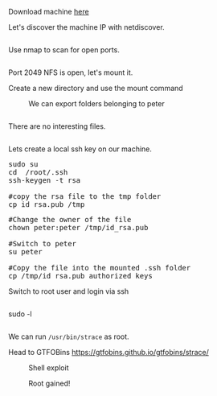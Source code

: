 <!-- wp:paragraph -->
<p>Download machine <a href="https://www.vulnhub.com/entry/linsecurity-1,244/" data-type="URL" data-id="https://www.vulnhub.com/entry/linsecurity-1,244/" target="_blank" rel="noreferrer noopener">here</a></p>
<!-- /wp:paragraph -->

<!-- wp:paragraph -->
<p>Let's discover the machine IP with netdiscover.</p>
<!-- /wp:paragraph -->

<!-- wp:image {"id":651,"sizeSlug":"large","linkDestination":"none"} -->
<figure class="wp-block-image size-large"><img src="https://persecure.files.wordpress.com/2022/03/image-9.png?w=598" alt="" class="wp-image-651"/></figure>
<!-- /wp:image -->

<!-- wp:paragraph -->
<p>Use nmap to scan for open ports.</p>
<!-- /wp:paragraph -->

<!-- wp:image {"id":653,"sizeSlug":"large","linkDestination":"none"} -->
<figure class="wp-block-image size-large"><img src="https://persecure.files.wordpress.com/2022/03/image-10.png?w=608" alt="" class="wp-image-653"/></figure>
<!-- /wp:image -->

<!-- wp:paragraph -->
<p>Port 2049 NFS is open, let's mount it.</p>
<!-- /wp:paragraph -->

<!-- wp:paragraph -->
<p>Create a new directory and use the mount command</p>
<!-- /wp:paragraph -->

<!-- wp:image {"id":667,"sizeSlug":"large","linkDestination":"none"} -->
<figure class="wp-block-image size-large"><img src="https://persecure.files.wordpress.com/2022/03/image-17.png?w=265" alt="" class="wp-image-667"/><figcaption>We can export folders belonging to peter</figcaption></figure>
<!-- /wp:image -->

<!-- wp:image {"id":655,"sizeSlug":"large","linkDestination":"none"} -->
<figure class="wp-block-image size-large"><img src="https://persecure.files.wordpress.com/2022/03/image-11.png?w=597" alt="" class="wp-image-655"/></figure>
<!-- /wp:image -->

<!-- wp:paragraph -->
<p>There are no interesting files.</p>
<!-- /wp:paragraph -->

<!-- wp:image {"id":657,"sizeSlug":"large","linkDestination":"none"} -->
<figure class="wp-block-image size-large"><img src="https://persecure.files.wordpress.com/2022/03/image-12.png?w=591" alt="" class="wp-image-657"/></figure>
<!-- /wp:image -->

<!-- wp:paragraph -->
<p>Lets create a local ssh key on our machine. </p>
<!-- /wp:paragraph -->

<!-- wp:syntaxhighlighter/code {"language":"bash"} -->
<pre class="wp-block-syntaxhighlighter-code">sudo su 
cd  /root/.ssh
ssh-keygen -t rsa

#copy the rsa file to the tmp folder
cp id_rsa.pub /tmp</pre>
<!-- /wp:syntaxhighlighter/code -->

<!-- wp:syntaxhighlighter/code {"language":"bash"} -->
<pre class="wp-block-syntaxhighlighter-code">#Change the owner of the file 
chown peter:peter /tmp/id_rsa.pub 

#Switch to peter 
su peter

#Copy the file into the mounted .ssh folder
cp /tmp/id_rsa.pub authorized_keys</pre>
<!-- /wp:syntaxhighlighter/code -->

<!-- wp:paragraph -->
<p>Switch to root user and login via ssh</p>
<!-- /wp:paragraph -->

<!-- wp:image {"id":660,"sizeSlug":"large","linkDestination":"none"} -->
<figure class="wp-block-image size-large"><img src="https://persecure.files.wordpress.com/2022/03/image-13.png?w=768" alt="" class="wp-image-660"/></figure>
<!-- /wp:image -->

<!-- wp:paragraph -->
<p>sudo -l </p>
<!-- /wp:paragraph -->

<!-- wp:image {"id":661,"sizeSlug":"large","linkDestination":"none"} -->
<figure class="wp-block-image size-large"><img src="https://persecure.files.wordpress.com/2022/03/image-14.png?w=797" alt="" class="wp-image-661"/></figure>
<!-- /wp:image -->

<!-- wp:paragraph -->
<p>We can run <code>/usr/bin/strace</code> as root.</p>
<!-- /wp:paragraph -->

<!-- wp:paragraph -->
<p>Head to GTFOBins <a href="https://gtfobins.github.io/gtfobins/strace/" data-type="URL" data-id="https://gtfobins.github.io/gtfobins/strace/" target="_blank" rel="noreferrer noopener">https://gtfobins.github.io/gtfobins/strace/</a></p>
<!-- /wp:paragraph -->

<!-- wp:image {"id":664,"sizeSlug":"large","linkDestination":"none"} -->
<figure class="wp-block-image size-large"><img src="https://persecure.files.wordpress.com/2022/03/image-15.png?w=850" alt="" class="wp-image-664"/><figcaption>Shell exploit</figcaption></figure>
<!-- /wp:image -->

<!-- wp:image {"id":665,"sizeSlug":"large","linkDestination":"none"} -->
<figure class="wp-block-image size-large"><img src="https://persecure.files.wordpress.com/2022/03/image-16.png?w=463" alt="" class="wp-image-665"/><figcaption>Root gained!</figcaption></figure>
<!-- /wp:image -->

<!-- wp:paragraph -->
<p></p>
<!-- /wp:paragraph -->

